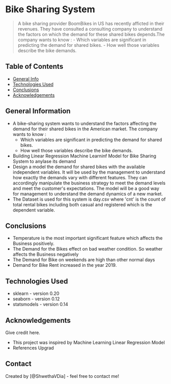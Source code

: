 # Bike Sharing System
> A bike sharing provider BoomBikes in US has recently afficted in their revenues. They have consulted a consulting company to understand the factors on which the demand for these shared bikes depends.The company wants to know :
    - Which variables are significant in predicting the demand for shared bikes.
    - How well those variables describe the bike demands.


## Table of Contents
* [General Info](#general-information)
* [Technologies Used](#technologies-used)
* [Conclusions](#conclusions)
* [Acknowledgements](#acknowledgements)

<!-- You can include any other section that is pertinent to your problem -->

## General Information
- A bike-sharing system wants to understand the factors affecting the demand for their shared bikes in the American market. The company wants to know :
    - Which variables are significant in predicting the demand for shared bikes.
    - How well those variables describe the bike demands.
- Building Linear Regression Machine Learninf Model for Bike Sharing    System to anylase its demand
- Design a model the demand for shared bikes with the available independent variables. It will be used by the management to understand how exactly the demands vary with different features. They can accordingly manipulate the business strategy to meet the demand levels and meet the customer's expectations. The model will be a good way for management to understand the demand dynamics of a new market. 
- The Dataset is used for this system is day.csv where 'cnt' is the count of total rental bikes including both casual and registered which is the dependent variable.

<!-- You don't have to answer all the questions - just the ones relevant to your project. -->

## Conclusions
- Temperature is the most important significant feature which affects the Business positively.
- The Demand for the Bikes effect on bad weather condition. So weather affects the Business negatively
- The Demand for Bike on weekends are high than other normal days
- Demand for Bike Rent increased in the year 2019. 

<!-- You don't have to answer all the questions - just the ones relevant to your project. -->
## Technologies Used
- sklearn - version 0.20
- seaborn - version 0.12
- statsmodels - version 0.14

<!-- As the libraries versions keep on changing, it is recommended to mention the version of library used in this project -->
## Acknowledgements
Give credit here.
- This project was inspired by Machine Learning Linear Regression Model 
- References Upgrad



## Contact
Created by [@ShwethaVDia] - feel free to contact me!


<!-- Optional -->
<!-- ## License -->
<!-- This project is open source and available under the [... License](). -->

<!-- You don't have to include all sections - just the one's relevant to your project -->